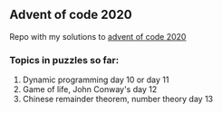 ## Advent of code 2020

Repo with my solutions to [advent of code 2020](https://adventofcode.com/)


### Topics in puzzles so far:

1. Dynamic programming day 10 or day 11
2. Game of life, John Conway's day 12
3. Chinese remainder theorem, number theory day 13
